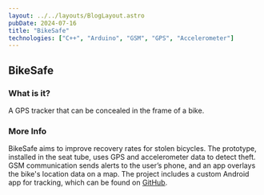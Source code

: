 ```yaml
---
layout: ../../layouts/BlogLayout.astro
pubDate: 2024-07-16
title: "BikeSafe"
technologies: ["C++", "Arduino", "GSM", "GPS", "Accelerometer"]
---
```


## BikeSafe

### What is it?

A GPS tracker that can be concealed in the frame of a bike.

### More Info

BikeSafe aims to improve recovery rates for stolen bicycles. The prototype, installed in the seat tube, uses GPS and accelerometer data to detect theft. GSM communication sends alerts to the user’s phone, and an app overlays the bike's location data on a map. The project includes a custom Android app for tracking, which can be found on [GitHub](https://github.com/rahulberry/BikeSafe).
